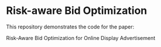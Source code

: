 # Risk-aware Bid Optimization
This repository demonstrates the code for the paper: 

Risk-Aware Bid Optimization for Online Display Advertisement
